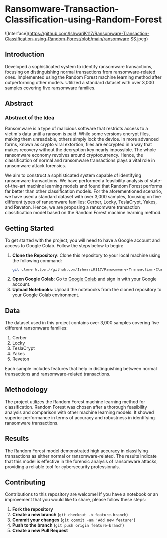 
# Ransomware-Transaction-Classification-using-Random-Forest

![Interface](https://github.com/IshwariK117/Ransomware-Transaction-Classification-using-Random-Forest/blob/main/ransomware SS.jpeg)

## Introduction

Developed a sophisticated system to identify ransomware transactions, focusing on distinguishing normal transactions from ransomware-related ones. Implemented using the Random Forest machine learning method after outperforming other models. Utilized a standard dataset with over 3,000 samples covering five ransomware families.

## Abstract

### Abstract of the Idea

Ransomware is a type of malicious software that restricts access to a victim's data until a ransom is paid. While some versions encrypt files, making them unreadable, others simply lock the device. In more advanced forms, known as crypto viral extortion, files are encrypted in a way that makes recovery without the decryption key nearly impossible. The whole ransomware economy revolves around cryptocurrency. Hence, the classification of normal and ransomware transactions plays a vital role in ransomware attack forensics. 

We aim to construct a sophisticated system capable of identifying ransomware transactions. We have performed a feasibility analysis of state-of-the-art machine learning models and found that Random Forest performs far better than other classification models. For the aforementioned scenario, we have used a standard dataset with over 3,000 samples, focusing on five different types of ransomware families: Cerber, Locky, TeslaCrypt, Yakes, and Reveton. Hence, we are proposing a ransomware transaction classification model based on the Random Forest machine learning method.

## Getting Started

To get started with the project, you will need to have a Google account and access to Google Colab. Follow the steps below to begin:

1. **Clone the Repository**: Clone this repository to your local machine using the following command:
    ```bash
    git clone https://github.com/IshwariK117/Ransomware-Transaction-Classification-using-Random-Forest.git
    ```
2. **Open Google Colab**: Go to [Google Colab](https://colab.research.google.com/) and sign in with your Google account.
3. **Upload Notebooks**: Upload the notebooks from the cloned repository to your Google Colab environment.

## Data

The dataset used in this project contains over 3,000 samples covering five different ransomware families:

1. Cerber
2. Locky
3. TeslaCrypt
4. Yakes
5. Reveton

Each sample includes features that help in distinguishing between normal transactions and ransomware-related transactions.

## Methodology

The project utilizes the Random Forest machine learning method for classification. Random Forest was chosen after a thorough feasibility analysis and comparison with other machine learning models. It showed superior performance in terms of accuracy and robustness in identifying ransomware transactions.

## Results

The Random Forest model demonstrated high accuracy in classifying transactions as either normal or ransomware-related. The results indicate that this model is effective in the forensic analysis of ransomware attacks, providing a reliable tool for cybersecurity professionals.

## Contributing

Contributions to this repository are welcome! If you have a notebook or an improvement that you would like to share, please follow these steps:

1. **Fork the repository**
2. **Create a new branch** (`git checkout -b feature-branch`)
3. **Commit your changes** (`git commit -am 'Add new feature'`)
4. **Push to the branch** (`git push origin feature-branch`)
5. **Create a new Pull Request**
